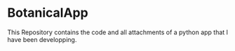 # BotanicalApp
This Repository contains the code and all attachments of a python app that I have been developping. 
